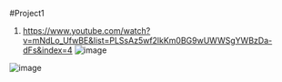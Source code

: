 #Project1
1) https://www.youtube.com/watch?v=mNdLo_UfwBE&list=PLSsAz5wf2lkKm0BG9wUWWSgYWBzDa-dFs&index=4
![image](https://github.com/veerrajukakarla434/2025-Front-End-Technology-Stack-Pilot-Project/assets/40323661/06cb68a9-d8bb-4ca2-b2ad-b05b1d4c7ebe)

![image](https://github.com/veerrajukakarla434/2025-Front-End-Technology-Stack-Pilot-Project/assets/40323661/c85189dc-4167-4136-a784-66dbabc1fddf)

